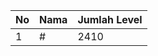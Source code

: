 | No | Nama            | Jumlah Level |
|----|-----------------|--------------|
| 1  | #    |    2410        |
